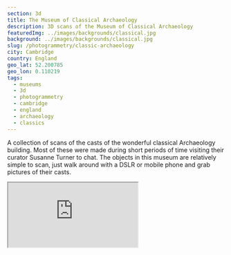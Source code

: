```yaml
---
section: 3d
title: The Museum of Classical Archaeology
description: 3D scans of the Museum of Classical Archaeology
featuredImg: ../images/backgrounds/classical.jpg
background: ../images/backgrounds/classical.jpg
slug: /photogrammetry/classic-archaeology
city: Cambridge
country: England
geo_lat: 52.200785
geo_lon: 0.110219
tags:
  - museums
  - 3d
  - photogrammetry
  - cambridge
  - england
  - archaeology
  - classics
---
```

A collection of scans of the casts of the wonderful classical Archaeology building. Most of these were made during short 
periods of time visiting their curator Susanne Turner to chat. The objects in this 
museum are relatively simple to scan, just walk around with a DSLR or mobile phone and 
grab pictures of their casts. 

<div class="ratio ratio-1x1 mb-3">
    <iframe title="A 3D model play list from the Museum of Classical Archaeology" src="https://sketchfab.com/playlists/embed?collection=1ce2a67453dd404e83d5debc6de6794c"  allow="autoplay; fullscreen; vr" mozallowfullscreen="true" webkitallowfullscreen="true"></iframe>
</div>
